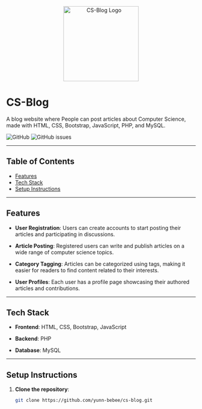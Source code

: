 <div align="center">
  <img src="https://github.com/yunn-bebee/cs-blog/blob/main/assets/u.png" alt="CS-Blog Logo" width="200">
</div>


# CS-Blog

A blog website where People can post articles about Computer Science, made with HTML, CSS, Bootstrap, JavaScript, PHP, and MySQL.

![GitHub](https://img.shields.io/github/license/your-username/cs-blog)
![GitHub issues](https://img.shields.io/github/issues/your-username/cs-blog)

---

## Table of Contents

- [Features](#features)
- [Tech Stack](#tech-stack)
- [Setup Instructions](#setup-instructions)
---

## Features

- **User Registration**: Users can create accounts to start posting their articles and participating in discussions.

- **Article Posting**: Registered users can write and publish articles on a wide range of computer science topics.

- **Category Tagging**: Articles can be categorized using tags, making it easier for readers to find content related to their interests.

- **User Profiles**: Each user has a profile page showcasing their authored articles and contributions.



---

## Tech Stack

- **Frontend**: HTML, CSS, Bootstrap, JavaScript

- **Backend**: PHP

- **Database**: MySQL

---

## Setup Instructions

1. **Clone the repository**:

   ```bash
   git clone https://github.com/yunn-bebee/cs-blog.git

